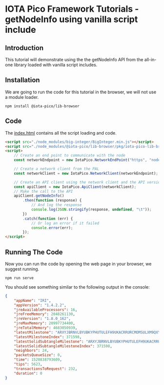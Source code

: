 # IOTA Pico Framework Tutorials - getNodeInfo using vanilla script include

## Introduction

This tutorial will demonstrate using the the getNodeInfo API from the all-in-one library loaded with vanilla script includes.

## Installation

We are going to run the code for this tutorial in the browser, we will not use a module loader.

```shell
npm install @iota-pico/lib-browser
```

## Code

The [index.html](./index.html) contains all the script loading and code.

```html
<script src="./node_modules/big-integer/BigInteger.min.js"></script>
<script src="./node_modules/@iota-pico/lib-browser/pkg/iota-pico-lib-browser.min.js"></script>
<script>
    // Create an end point to communicate with the node
    const networkEndpoint = new IotaPico.NetworkEndPoint("https", "nodes.thetangle.org", 443);

    // Create a network client from the PAL
    const networkClient = new IotaPico.NetworkClient(networkEndpoint);

    // Create an API client using the network client and the API version
    const apiClient = new IotaPico.ApiClient(networkClient);
    // Make the call to the API
    apiClient.getNodeInfo()
        .then(function (response) {
            // And log the response
            console.log(JSON.stringify(response, undefined, "\t"));
        })
        .catch(function (err) {
            // Or log an error if it failed
            console.error(err);
        });
</script>
```

## Running The Code

Now you can run the code by opening the web page in your browser, we suggest running.

```shell
npm run serve
```
You should see something similar to the following output in the console:

```json
{
	"appName": "IRI",
	"appVersion": "1.4.2.2",
	"jreAvailableProcessors": 16,
	"jreFreeMemory": 2048261130,
	"jreVersion": "1.8.0_162",
	"jreMaxMemory": 20997734400,
	"jreTotalMemory": 4683050939,
	"latestMilestone": "ARXYJBRNVLBYUBKYPHUTULEFH9UKACRRURCMOMSULXM9QXYNGIHNJCZUFJ9FXT9BSVCPIADYHRSVZ9999",
	"latestMilestoneIndex": 371598,
	"latestSolidSubtangleMilestone": "ARXYJBRNVLBYUBKYPHUTULEFH9UKACRRURCMOMSULXM9QXYNGIHNJCZUFJ9FXT9BSVCPIADYHRSVZ9999",
	"latestSolidSubtangleMilestoneIndex": 371598,
	"neighbors": 24,
	"packetsQueueSize": 0,
	"time": 1520838793609,
	"tips": 5623,
	"transactionsToRequest": 232,
	"duration": 0
}
```

